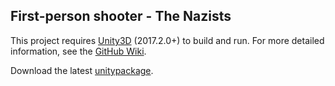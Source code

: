 
## First-person shooter - The Nazists 

This project requires [Unity3D](http://unity3d.com/ "Unity3D home") (2017.2.0+) to build and run. 
For more detailed information, see the [GitHub Wiki](https://github.com/pepsm/FPS/wiki).

Download the latest [unitypackage](https://drive.google.com/open?id=1T84dRWiT6rPvexkptPx9QKvhWvUTBF2C).
